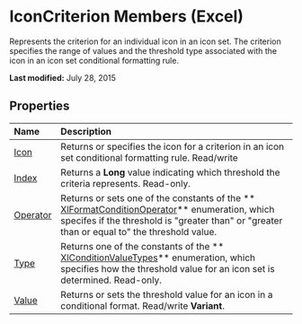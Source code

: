 
# IconCriterion Members (Excel)
Represents the criterion for an individual icon in an icon set. The criterion specifies the range of values and the threshold type associated with the icon in an icon set conditional formatting rule.

 **Last modified:** July 28, 2015


## Properties



|**Name**|**Description**|
|:-----|:-----|
| [Icon](bcf25274-2dbb-535d-404c-0eec0f312a15.md)|Returns or specifies the icon for a criterion in an icon set conditional formatting rule. Read/write|
| [Index](84eba77a-4772-c041-ad11-dee5b3cdc312.md)|Returns a  **Long** value indicating which threshold the criteria represents. Read-only.|
| [Operator](8c6cb2ee-5ff7-8119-028d-c95505524705.md)|Returns or sets one of the constants of the  ** [XlFormatConditionOperator](f395f440-0870-513d-a1ae-0a15262f1a7a.md)** enumeration, which specifes if the threshold is "greater than" or "greater than or equal to" the threshold value.|
| [Type](bbe75bbb-42d1-7b71-7a7a-7c51e8c47cbc.md)|Returns one of the constants of the  ** [XlConditionValueTypes](aa9ebfb2-ea85-7e8c-1b99-2117e00b9f4a.md)** enumeration, which specifies how the threshold value for an icon set is determined. Read-only.|
| [Value](5cb72b0b-1df2-dd47-932f-1454fda9f804.md)|Returns or sets the threshold value for an icon in a conditional format. Read/write  **Variant**.|

